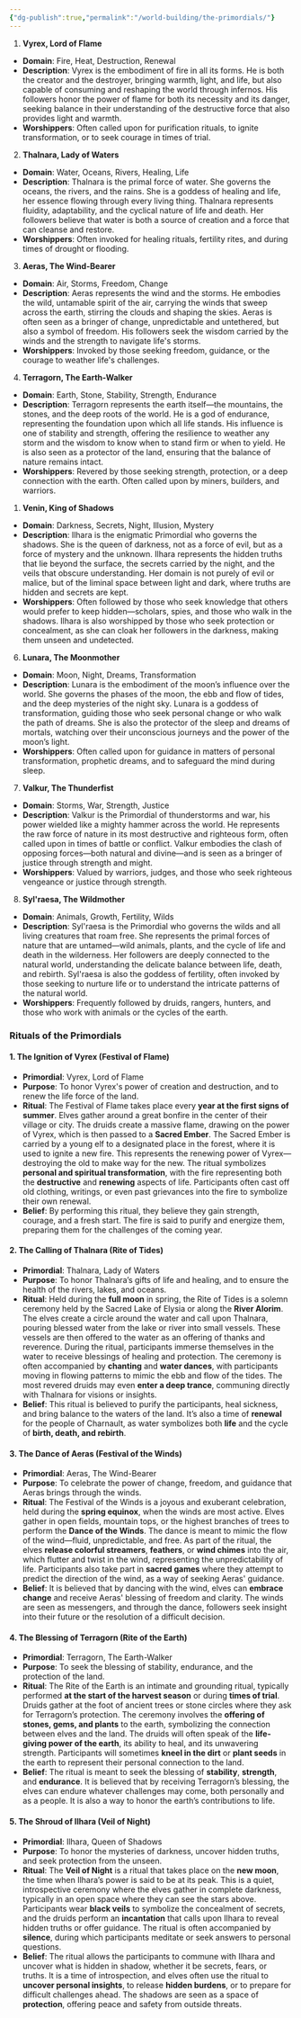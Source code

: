 ```yaml
---
{"dg-publish":true,"permalink":"/world-building/the-primordials/"}
---
```


1. **Vyrex, Lord of Flame**

- **Domain**: Fire, Heat, Destruction, Renewal
- **Description**: Vyrex is the embodiment of fire in all its forms. He is both the creator and the destroyer, bringing warmth, light, and life, but also capable of consuming and reshaping the world through infernos. His followers honor the power of flame for both its necessity and its danger, seeking balance in their understanding of the destructive force that also provides light and warmth.
- **Worshippers**: Often called upon for purification rituals, to ignite transformation, or to seek courage in times of trial.

2. **Thalnara, Lady of Waters**

- **Domain**: Water, Oceans, Rivers, Healing, Life
- **Description**: Thalnara is the primal force of water. She governs the oceans, the rivers, and the rains. She is a goddess of healing and life, her essence flowing through every living thing. Thalnara represents fluidity, adaptability, and the cyclical nature of life and death. Her followers believe that water is both a source of creation and a force that can cleanse and restore.
- **Worshippers**: Often invoked for healing rituals, fertility rites, and during times of drought or flooding.

3. **Aeras, The Wind-Bearer**

- **Domain**: Air, Storms, Freedom, Change
- **Description**: Aeras represents the wind and the storms. He embodies the wild, untamable spirit of the air, carrying the winds that sweep across the earth, stirring the clouds and shaping the skies. Aeras is often seen as a bringer of change, unpredictable and untethered, but also a symbol of freedom. His followers seek the wisdom carried by the winds and the strength to navigate life's storms.
- **Worshippers**: Invoked by those seeking freedom, guidance, or the courage to weather life's challenges.

4. **Terragorn, The Earth-Walker**

- **Domain**: Earth, Stone, Stability, Strength, Endurance
- **Description**: Terragorn represents the earth itself—the mountains, the stones, and the deep roots of the world. He is a god of endurance, representing the foundation upon which all life stands. His influence is one of stability and strength, offering the resilience to weather any storm and the wisdom to know when to stand firm or when to yield. He is also seen as a protector of the land, ensuring that the balance of nature remains intact.
- **Worshippers**: Revered by those seeking strength, protection, or a deep connection with the earth. Often called upon by miners, builders, and warriors.

1. **Venin, King of Shadows**

- **Domain**: Darkness, Secrets, Night, Illusion, Mystery
- **Description**: Ilhara is the enigmatic Primordial who governs the shadows. She is the queen of darkness, not as a force of evil, but as a force of mystery and the unknown. Ilhara represents the hidden truths that lie beyond the surface, the secrets carried by the night, and the veils that obscure understanding. Her domain is not purely of evil or malice, but of the liminal space between light and dark, where truths are hidden and secrets are kept.
- **Worshippers**: Often followed by those who seek knowledge that others would prefer to keep hidden—scholars, spies, and those who walk in the shadows. Ilhara is also worshipped by those who seek protection or concealment, as she can cloak her followers in the darkness, making them unseen and undetected.

6. **Lunara, The Moonmother**

- **Domain**: Moon, Night, Dreams, Transformation
- **Description**: Lunara is the embodiment of the moon’s influence over the world. She governs the phases of the moon, the ebb and flow of tides, and the deep mysteries of the night sky. Lunara is a goddess of transformation, guiding those who seek personal change or who walk the path of dreams. She is also the protector of the sleep and dreams of mortals, watching over their unconscious journeys and the power of the moon’s light.
- **Worshippers**: Often called upon for guidance in matters of personal transformation, prophetic dreams, and to safeguard the mind during sleep.

7. **Valkur, The Thunderfist**

- **Domain**: Storms, War, Strength, Justice
- **Description**: Valkur is the Primordial of thunderstorms and war, his power wielded like a mighty hammer across the world. He represents the raw force of nature in its most destructive and righteous form, often called upon in times of battle or conflict. Valkur embodies the clash of opposing forces—both natural and divine—and is seen as a bringer of justice through strength and might.
- **Worshippers**: Valued by warriors, judges, and those who seek righteous vengeance or justice through strength.

8. **Syl'raesa, The Wildmother**

- **Domain**: Animals, Growth, Fertility, Wilds
- **Description**: Syl'raesa is the Primordial who governs the wilds and all living creatures that roam free. She represents the primal forces of nature that are untamed—wild animals, plants, and the cycle of life and death in the wilderness. Her followers are deeply connected to the natural world, understanding the delicate balance between life, death, and rebirth. Syl'raesa is also the goddess of fertility, often invoked by those seeking to nurture life or to understand the intricate patterns of the natural world.
- **Worshippers**: Frequently followed by druids, rangers, hunters, and those who work with animals or the cycles of the earth.

### **Rituals of the Primordials**

#### 1. **The Ignition of Vyrex (Festival of Flame)**

- **Primordial**: Vyrex, Lord of Flame
- **Purpose**: To honor Vyrex's power of creation and destruction, and to renew the life force of the land.
- **Ritual**: The Festival of Flame takes place every **year at the first signs of summer**. Elves gather around a great bonfire in the center of their village or city. The druids create a massive flame, drawing on the power of Vyrex, which is then passed to a **Sacred Ember**. The Sacred Ember is carried by a young elf to a designated place in the forest, where it is used to ignite a new fire. This represents the renewing power of Vyrex—destroying the old to make way for the new. The ritual symbolizes **personal and spiritual transformation**, with the fire representing both the **destructive** and **renewing** aspects of life. Participants often cast off old clothing, writings, or even past grievances into the fire to symbolize their own renewal.
- **Belief**: By performing this ritual, they believe they gain strength, courage, and a fresh start. The fire is said to purify and energize them, preparing them for the challenges of the coming year.

#### 2. **The Calling of Thalnara (Rite of Tides)**

- **Primordial**: Thalnara, Lady of Waters
- **Purpose**: To honor Thalnara’s gifts of life and healing, and to ensure the health of the rivers, lakes, and oceans.
- **Ritual**: Held during the **full moon** in spring, the Rite of Tides is a solemn ceremony held by the Sacred Lake of Elysia or along the **River Alorim**. The elves create a circle around the water and call upon Thalnara, pouring blessed water from the lake or river into small vessels. These vessels are then offered to the water as an offering of thanks and reverence. During the ritual, participants immerse themselves in the water to receive blessings of healing and protection. The ceremony is often accompanied by **chanting** and **water dances**, with participants moving in flowing patterns to mimic the ebb and flow of the tides. The most revered druids may even **enter a deep trance**, communing directly with Thalnara for visions or insights.
- **Belief**: This ritual is believed to purify the participants, heal sickness, and bring balance to the waters of the land. It’s also a time of **renewal** for the people of Charnault, as water symbolizes both **life** and the cycle of **birth, death, and rebirth**.

#### 3. **The Dance of Aeras (Festival of the Winds)**

- **Primordial**: Aeras, The Wind-Bearer
- **Purpose**: To celebrate the power of change, freedom, and guidance that Aeras brings through the winds.
- **Ritual**: The Festival of the Winds is a joyous and exuberant celebration, held during the **spring equinox**, when the winds are most active. Elves gather in open fields, mountain tops, or the highest branches of trees to perform the **Dance of the Winds**. The dance is meant to mimic the flow of the wind—fluid, unpredictable, and free. As part of the ritual, the elves **release colorful streamers**, **feathers**, or **wind chimes** into the air, which flutter and twist in the wind, representing the unpredictability of life. Participants also take part in **sacred games** where they attempt to predict the direction of the wind, as a way of seeking Aeras' guidance.
- **Belief**: It is believed that by dancing with the wind, elves can **embrace change** and receive Aeras' blessing of freedom and clarity. The winds are seen as messengers, and through the dance, followers seek insight into their future or the resolution of a difficult decision.

#### 4. **The Blessing of Terragorn (Rite of the Earth)**

- **Primordial**: Terragorn, The Earth-Walker
- **Purpose**: To seek the blessing of stability, endurance, and the protection of the land.
- **Ritual**: The Rite of the Earth is an intimate and grounding ritual, typically performed **at the start of the harvest season** or during **times of trial**. Druids gather at the foot of ancient trees or stone circles where they ask for Terragorn’s protection. The ceremony involves the **offering of stones, gems, and plants** to the earth, symbolizing the connection between elves and the land. The druids will often speak of the **life-giving power of the earth**, its ability to heal, and its unwavering strength. Participants will sometimes **kneel in the dirt** or **plant seeds** in the earth to represent their personal connection to the land.
- **Belief**: The ritual is meant to seek the blessing of **stability**, **strength**, and **endurance**. It is believed that by receiving Terragorn’s blessing, the elves can endure whatever challenges may come, both personally and as a people. It is also a way to honor the earth’s contributions to life.

#### 5. **The Shroud of Ilhara (Veil of Night)**

- **Primordial**: Ilhara, Queen of Shadows
- **Purpose**: To honor the mysteries of darkness, uncover hidden truths, and seek protection from the unseen.
- **Ritual**: The **Veil of Night** is a ritual that takes place on the **new moon**, the time when Ilhara’s power is said to be at its peak. This is a quiet, introspective ceremony where the elves gather in complete darkness, typically in an open space where they can see the stars above. Participants wear **black veils** to symbolize the concealment of secrets, and the druids perform an **incantation** that calls upon Ilhara to reveal hidden truths or offer guidance. The ritual is often accompanied by **silence**, during which participants meditate or seek answers to personal questions.
- **Belief**: The ritual allows the participants to commune with Ilhara and uncover what is hidden in shadow, whether it be secrets, fears, or truths. It is a time of introspection, and elves often use the ritual to **uncover personal insights**, to release **hidden burdens**, or to prepare for difficult challenges ahead. The shadows are seen as a space of **protection**, offering peace and safety from outside threats.